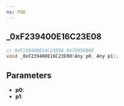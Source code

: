 ```yaml
---
ns: PAD
---
```

## _0xF239400E16C23E08

```c
// 0xF239400E16C23E08 0x7D65EB6E
void _0xF239400E16C23E08(Any p0, Any p1);
```


## Parameters
* **p0**: 
* **p1**: 

